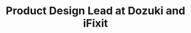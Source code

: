 ---
name: Tony Gines
title: Product Design Lead at Dozuki and iFixit
websiteUrl: https://www.tonygines.com/
twitterUrl: https://twitter.com/tgines
dribbbleUrl: https://dribbble.com/tgines
featuredImage: ../images/guests/tony-gines.png
postType: guest
---